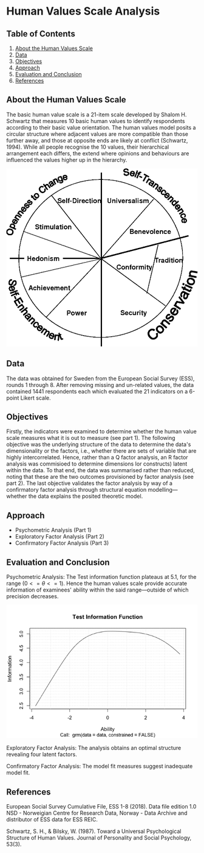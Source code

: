 # Human Values Scale Analysis

## Table of Contents

1.  [About the Human Values Scale](#about-the-human-values-scale)
2.  [Data](#data)
3.  [Objectives](#objectives)
4.  [Approach](#approach)
5.  [Evaluation and Conclusion](#evaluation-and-conclusion)
6.  [References](#references)

## About the Human Values Scale

The basic human value scale is a 21-item scale developed by Shalom H. Schwartz that measures 10 basic human values to identify respondents according to their basic value orientation. The human values model posits a circular structure where adjacent values are more compatible than those further away, and those at opposite ends are likely at conflict (Schwartz, 1994). While all people recognise the 10 values, their hierarchical arrangement each differs, the extend where opinions and behaviours are influenced the values higher up in the hierarchy.

<img src="https://github.com/dewaalaw/dsprojects/blob/46a14436d020a4bd32db72435c71863df257776c/human-values-scale/images/hvs.png" alt="Fig. 1 — Theoretical model of relations among motivational types of values, higher order value types, and bipolar value dimensions (Schwartz, 1994)" width="563"/>

## Data

The data was obtained for Sweden from the European Social Survey (ESS), rounds 1 through 8. After removing missing and un-related values, the data contained 1441 respondents each which evaluated the 21 indicators on a 6-point Likert scale.

## Objectives

Firstly, the indicators were examined to determine whether the human value scale measures what it is out to measure (see part 1). The following objective was the underlying structure of the data to determine the data's dimensionality or the factors, i.e., whether there are sets of variable that are highly intercorrelated. Hence, rather than a Q factor analysis, an R factor analysis was commisioed to determine dimensions Ior constructs) latent within the data. To that end, the data was summarised rather than reduced, noting that these are the two outcomes provisioned by factor analysis (see part 2). The last objective validates the factor analysis by way of a confirmatory factor analysis through structural equation modelling—whether the data explains the posited theoretic model.

## Approach

-   Psychometric Analysis (Part 1)
-   Exploratory Factor Analysis (Part 2)
-   Confirmatory Factor Analysis (Part 3)

## Evaluation and Conclusion

Psychometric Analysis: The Test information function plateaus at 5.1, for the range $(0<= \theta<=1)$. Hence the human values scale provide accurate information of examinees' ability within the said range—outside of which precision decreases.


<img src="https://github.com/dewaalaw/dsprojects/blob/c018022949591f72742f6bbdc859138074dc7bac/human-values-scale/images/TIF.png" alt="Test Information Function for the Human Values Scale" width="643"/>

Exploratory Factor Analysis: The analysis obtains an optimal structure revealing four latent factors.

Confirmatory Factor Analysis: The model fit measures suggest inadequate model fit.

## References

European Social Survey Cumulative File, ESS 1-8 (2018). Data file edition 1.0 NSD - Norweigian Centre for Research Data, Norway - Data Archive and distributor of ESS data for ESS REIC.

Schwartz, S. H., & Bilsky, W. (1987). Toward a Universal Psychological Structure of Human Values. Journal of Personality and Social Psychology, 53(3).
